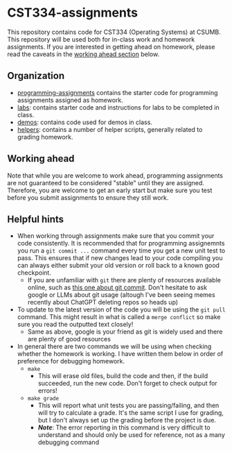 # CST334-assignments


This repository contains code for CST334 (Operating Systems) at CSUMB.
This repository will be used both for in-class work and homework assignments.
If you are interested in getting ahead on homework, please read the caveats in the [working ahead section](#working-ahead) below.

## Organization

- [programming-assignments](programming-assignments) contains the starter code for programming assignments assigned as homework.
- [labs](labs): contains starter code and instructions for labs to be completed in class.
- [demos](demos): contains code used for demos in class.
- [helpers](helpers): contains a number of helper scripts, generally related to grading homework.  

## Working ahead

Note that while you are welcome to work ahead, programming assignments are not guaranteed to be considered "stable" until they are assigned.
Therefore, you are welcome to get an early start but make sure you test before you submit assignments to ensure they still work.

## Helpful hints

- When working through assignments make sure that you commit your code consistently.  It is recommended that for programming assignemnts you run a `git commit ...` command every time you get a new unit test to pass.  This ensures that if new changes lead to your code compiling you can always either submit your old version or roll back to a known good checkpoint.
  - If you are unfamiliar with `git` there are plenty of resources available online, such as [this one about git commit](https://www.git-tower.com/learn/git/commands/git-commit).  Don't hesitate to ask google or LLMs about git usage (altough I've been seeing memes recently about ChatGPT deleting repos so heads up)
- To update to the latest version of the code you will be using the `git pull` command.  This might result in what is called a `merge conflict` so make sure you read the outputted text closely!
  - Same as above, google is your friend as git is widely used and there are plenty of good resources
- In general there are two commands we will be using when checking whether the homework is working.  I have written them below in order of preference for debugging homework.
  - `make`
    - This will erase old files, build the code and then, if the build succeeded, run the new code.  Don't forget to check output for errors!
  - `make grade`
    - This will report what unit tests you are passing/failing, and then will try to calculate a grade.  It's the same script I use for grading, but I don't always set up the grading before the project is due.
    - ***Note***: The error reporting in this command is very difficult to understand and should only be used for reference, not as a many debugging command
